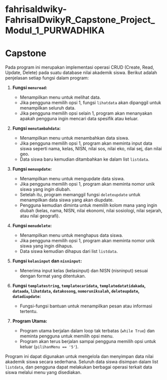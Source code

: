 # fahrisaldwiky-FahrisalDwikyR_Capstone_Project_Modul_1_PURWADHIKA
# Capstone
Pada program ini merupakan implementasi operasi CRUD (Create, Read, Update, Delete) pada suatu database nilai akademik siswa. Berikut adalah penjelasan setiap fungsi dalam program:

1. **Fungsi `menuread`:**
   - Menampilkan menu untuk melihat data.
   - Jika pengguna memilih opsi 1, fungsi `lihatdata` akan dipanggil untuk menampilkan seluruh data.
   - Jika pengguna memilih opsi selain 1, program akan menanyakan apakah pengguna ingin mencari data spesifik atau keluar.

2. **Fungsi `menutambahdata`:**
   - Menampilkan menu untuk menambahkan data siswa.
   - Jika pengguna memilih opsi 1, program akan meminta input data siswa seperti nama, kelas, NISN, nilai sos, nilai eko, nilai sej, dan nilai geo.
   - Data siswa baru kemudian ditambahkan ke dalam list `listdata`.

3. **Fungsi `menuupdate`:**
   - Menampilkan menu untuk mengupdate data siswa.
   - Jika pengguna memilih opsi 1, program akan meminta nomor unik siswa yang ingin diubah.
   - Setelah itu, program memanggil fungsi `deleteupdate` untuk menampilkan data siswa yang akan diupdate.
   - Pengguna kemudian diminta untuk memilih kolom mana yang ingin diubah (kelas, nama, NISN, nilai ekonomi, nilai sosiologi, nilai sejarah, atau nilai geografi).

4. **Fungsi `menudelete`:**
   - Menampilkan menu untuk menghapus data siswa.
   - Jika pengguna memilih opsi 1, program akan meminta nomor unik siswa yang ingin dihapus.
   - Data siswa kemudian dihapus dari list `listdata`.

5. **Fungsi `kelasinput` dan `nisninput`:**
   - Menerima input kelas (kelasinput) dan NISN (nisninput) sesuai dengan format yang ditentukan.
   
6. **Fungsi `templatestring`, `templatecaridata`, `templatedatatidakada`, `dataada`, `lihatdata`, `datakosong`, `nomoruniksalah`, `deleteupdate`, `datadiupdate`:**
   - Fungsi-fungsi bantuan untuk menampilkan pesan atau informasi tertentu.

7. **Program Utama:**
   - Program utama berjalan dalam loop tak terbatas (`while True`) dan meminta pengguna untuk memilih opsi menu.
   - Program akan terus berjalan sampai pengguna memilih opsi untuk keluar (`pilihanMenu == '5'`).

Program ini dapat digunakan untuk mengelola dan menyimpan data nilai akademik siswa secara sederhana. Seluruh data siswa disimpan dalam list `listdata`, dan pengguna dapat melakukan berbagai operasi terkait data siswa melalui menu yang disediakan.
